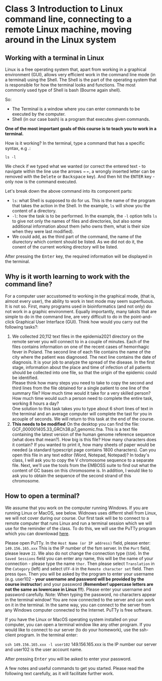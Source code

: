 # Class 3 Introduction to Linux command line, connecting to a remote Linux machine, moving around in the Linux system


## Working with a terminal in Linux
Linux is a free operating system that, apart from working in a graphical environment (GUI), allows very efficient work in the command line mode (in a terminal) using the Shell. The Shell is the part of the operating system that is responsible for how the terminal looks and functions. The most commonly used type of Shell is bash (Bourne again shell).

So:
- The Terminal is a window where you can enter commands to be executed by the computer.
- Shell (in our case bash) is a program that executes given commands.

**One of the most important goals of this course is to teach you to work in a terminal.**

How is it working?
In the terminal, type a command that has a specific syntax, e.g .:

`ls -l`

We check if we typed what we wanted (or correct the entered text - to navigate within the line use the arrows <kbd>→</kbd> <kbd>←</kbd>, a wrongly inserted letter can be removed with the <kbd>Delete</kbd> or <kbd>Backspace</kbd> key).
And then hit the <kbd>ENTER</kbd> key - only now is the command executed.

Let's break down the above command into its component parts:
- `ls`: what Shell is supposed to do for us. This is the name of the program that takes the action in the Shell. In the example, `ls` will show you the content of a directory.
- `-l`: how the task is to be performed. In the example, the `-l` option tells `ls` to give not only the names of files and directories, but also some additional information about them (who owns them, what is their size when they were last modified).
- We could add, as the third part of the command, the name of the diurectory which content should be listed. As we did not do it, the conent of the current working directory will be listed.

After pressing the <kbd>Enter</kbd> key, the required information will be displayed in the terminal.

## Why is it worth learning to work with the command line?

For a computer user accustomed to working in the graphical mode, (that is, almost every user), the ability to work in text mode may seem superfluous. It is not so. First, many programs used in bioinformatics (and not only) do not work in a graphic environment. Equally importantly, many taksts that are simple to do in the command line, are very difficult to do in the point-and-click Graphical User Interface (GUI). Think how would you carry out the following tasks?:

1. We collected 20,112 text files in the epidemia2021 directory on the remote server you will connect to in a couple of minutes. Each of the files contains information on one of the recent cases of hemorrhagic fever in Poland. The second line of each file contains the name of the city where the patient was diagnosed. The next line contains the date of diagnosis. It is your job to analyze the spread of the disease. In the first stage, information about the place and time of infection of all patients should be collected into one file, so that the origin of the epidemic could be identified.   
Please think how many steps you need to take to copy the second and third lines from the file obtained for a single patient to one line of the summary file? How much time would it take for a very skilled person? How much time would such a person need to complete the entire task, working 8 hours a day?  
One solution to this task takes you to type about 6 short lines of text in the terminal and an average computer will complete the tast for you in acouple of seconds.  We will return to this task at the end of the course.
2. **This needs to be modified** On the desktop you can find the file: GCF_000001405.33_GRCh38.p7_genomic.fna. This is a text file containing the latest version of the human genome reference sequence (what does that mean?). How big is this file? How many characters does it contain? If you wanted to print it, how many sheets of paper would be needed (a standard typescript page contains 1800 characters). Can you open this file in any text editor (Word, Notepad, Notepad)?
In today's class, I will ask you to copy the V chromosome sequence to a separate file. Next, we'll use the tools from the EMBOSS suite to find out what the content of GC bases on this chromosome is. In addition, I would like to ask you to obtain the sequence of the second strand of this chromosome.

## How to open a terminal?
We assume that you work on the computer running Windows. If you are running Linux or MacOS, see below. Widnows uses differnt shell from Linux, we will not cover during our course. Our first task will be to connect to a remote computer that runs Linux and run a terminal session which we will use for the reminder of the class.  To do this, we will use the PuTTy program which you can downlowad [here](https://www.putty.org/).

Please open PuTTy.
In the `Host Name (or IP address)` field, please enter:
`149.156.165.xxx`
This is the IP number of the fsm server.
In the `Port` field, please leave `22`. We also do not change the connection type (`SSH`).
In the `Saved Sessions` field you can enter any name, this will be the name of your connection - please type the name `thor`.
Then please select `Translation` in the `Category` (left) and select
`UTF-8` in the `Remote character set` field.
Then press `Open`. Then you will be asked by the program to enter your username (e.g. user102 - **your username and password will be provided by the course instructor**) and your password (**Remember! uppercase letters are not the same as lowercase in Linux !!!**). Please enter your username and password carefully. Note: When typing the password, no characters appear in the terminal window!
You are now connected to the server and can work on it in the terminal. In the same way, you can connect to the server from any Windows computer connected to the Internet. PuTTy is free software.

If you have the Linux or MacOS operating system installed on your computer, you can open a terminal window like any other program. If you would like to connect to our server (to do your homework), use the ssh-client program. In the terminal enter:

`ssh 149.156.165.xxx -l user102`  149.156.165.xxx is the IP number our server and user102 is the user account name.


After pressing <kbd>Enter</kbd> you will be asked to enter your password.


A few notes and useful commands to get you started. Please read the following text carefully, as it will facilitate further work.



